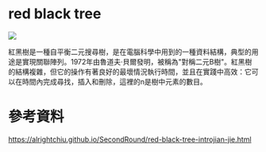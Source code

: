 # red black tree

![](https://upload.wikimedia.org/wikipedia/commons/thumb/6/66/Red-black_tree_example.svg/800px-Red-black_tree_example.svg.png)

紅黑樹是一種自平衡二元搜尋樹，是在電腦科學中用到的一種資料結構，典型的用途是實現關聯陣列。1972年由魯道夫·貝爾發明，被稱為"對稱二元B樹"。紅黑樹的結構複雜，但它的操作有著良好的最壞情況執行時間，並且在實踐中高效：它可以在時間內完成尋找，插入和刪除，這裡的n是樹中元素的數目。

# 參考資料

https://alrightchiu.github.io/SecondRound/red-black-tree-introjian-jie.html
